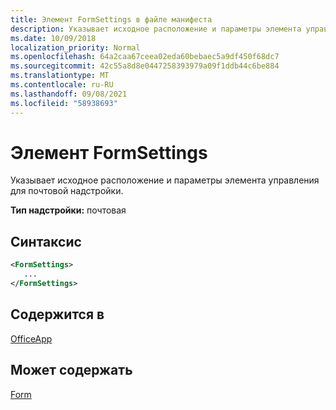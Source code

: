 ```yaml
---
title: Элемент FormSettings в файле манифеста
description: Указывает исходное расположение и параметры элемента управления для почтовой надстройки.
ms.date: 10/09/2018
localization_priority: Normal
ms.openlocfilehash: 64a2caa67ceea02eda60bebaec5a9df450f68dc7
ms.sourcegitcommit: 42c55a8d8e0447258393979a09f1ddb44c6be884
ms.translationtype: MT
ms.contentlocale: ru-RU
ms.lasthandoff: 09/08/2021
ms.locfileid: "58938693"
---
```

# <a name="formsettings-element"></a>Элемент FormSettings

Указывает исходное расположение и параметры элемента управления для почтовой надстройки.

**Тип надстройки:** почтовая

## <a name="syntax"></a>Синтаксис

```XML
<FormSettings>
   ...
</FormSettings>
```

## <a name="contained-in"></a>Содержится в

[OfficeApp](officeapp.md)

## <a name="can-contain"></a>Может содержать

[Form](form.md)

